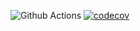 ![Github Actions](https://github.com/lighthauz/trubank-android-kotlin/workflows/Trubank%20CI/badge.svg)
[![codecov](https://codecov.io/gh/lighthauz/trubank-android-kotlin/branch/master/graph/badge.svg)](https://codecov.io/gh/lighthauz/trubank-android-kotlin)
